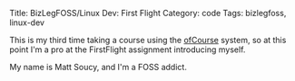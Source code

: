 Title: BizLegFOSS/Linux Dev: First Flight
Category: code
Tags: bizlegfoss, linux-dev

This is my third time taking a course using the [ofCourse][] system,
so at this point I'm a pro at the FirstFlight assignment introducing myself.

My name is Matt Soucy, and I'm a FOSS addict.

[ofCourse]: https://github.com/ryansb/ofCourse
